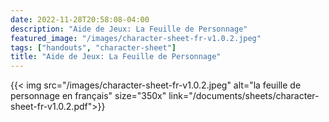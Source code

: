 ```yaml
---
date: 2022-11-28T20:58:08-04:00
description: "Aide de Jeux: La Feuille de Personnage"
featured_image: "/images/character-sheet-fr-v1.0.2.jpeg"
tags: ["handouts", "character-sheet"]
title: "Aide de Jeux: La Feuille de Personnage"
---
```


{{< img src="/images/character-sheet-fr-v1.0.2.jpeg" alt="la feuille de personnage en français" size="350x" link="/documents/sheets/character-sheet-fr-v1.0.2.pdf">}}